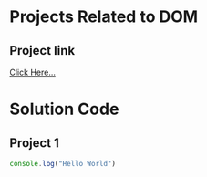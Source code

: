 # Projects Related to DOM

## Project link
[Click Here...](https://stackblitz.com/edit/dom-project-chaiaurcode?file=index.html)

# Solution Code


## Project 1
```javaScript
console.log("Hello World")

```
